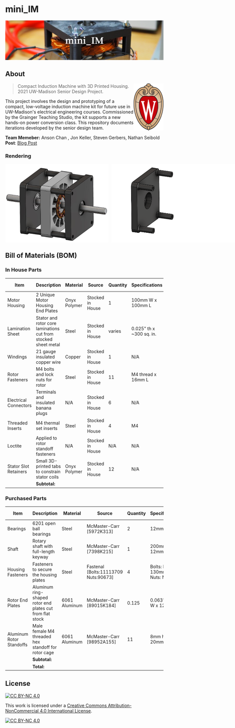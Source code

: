 # mini_IM 
![mini_IM_banner](mini_IM.png)


## About
> <img src="images/uw-crest-color-web-digital.png" align="right" height="150"/>
> Compact Induction Machine with 3D Printed Housing. 
> 2021 UW-Madison Senior Design Project.

This project involves the design and prototyping of a compact, low-voltage induction machine kit for future use in UW-Madison's electrical engineering courses. Commissioned by the Grainger Teaching Studio, the kit supports a new hands-on power conversion class. This repository documents iterations developed by the senior design team.

**Team Memeber:** Anson Chan , Jon Keller, Steven Gerbers, Nathan Seibold <br>
**Post**: [Blog Post](https://wchan29.github.io/portfolio/wempec_induction_3d/)

### Rendering
<div style="display: flex; gap: 10px; align-items: flex-start;">
  <img src="images/cad_p1.JPG" alt="Image 1" height="250">
  <img src="images/cad_p1_assembly_animation.gif" alt="Image 2" height="250">
</div>




## Bill of Materials (BOM)

### **In House Parts**
| Item                  | Description                                                    | Material     | Source           | Quantity | Specifications           | Unit Price | Total Price |
| --------------------- | -------------------------------------------------------------- | ------------ | ---------------- | -------- | ------------------------ | ---------- | ----------- |
| Motor Housing         | 2 Unique Motor Housing End Plates                              | Onyx Polymer | Stocked in House | 1        | 100mm W x 100mm L        | $25.00     | $25.00      |
| Lamination Sheet      | Stator and rotor core laminations cut from stocked sheet metal | Steel        | Stocked in House | varies   | 0.025" th x ~300 sq. in. | $5.00      | $5.00       |
| Windings              | 21 gauge insulated copper wire                                 | Copper       | Stocked in House | 1        | N/A                      | $10.00     | $10.00      |
| Rotor Fasteners       | M4 bolts and lock nuts for rotor                               | Steel        | Stocked in House | 11       | M4 thread x 16mm L       | $5.00      | $5.00       |
| Electrical Connectors | Terminals and insulated banana plugs                           | N/A          | Stocked in House | 6        | N/A                      | $0.00      | $0.00       |
| Threaded Inserts      | M4 thermal set inserts                                         | Steel        | Stocked in House | 4        | M4                       | $0.00      | $0.00       |
| Loctite               | Applied to rotor standoff fasteners                            | N/A          | Stocked in House | N/A      | N/A                      | $0.00      | $0.00       |
| Stator Slot Retainers | Small 3D-printed tabs to constrain stator coils                | Onyx Polymer | Stocked in House | 12       | N/A                      | $0.00      | $0.00       |
|                       | **Subtotal:**                                                  |              |                  |          |                          |            | **$45.00**  |

### **Purchased Parts** 
| Item                     | Description                                               | Material      | Source                               | Quantity | Specifications                      | Unit Price | Total Price |
| ------------------------ | --------------------------------------------------------- | ------------- | ------------------------------------ | -------- | ----------------------------------- | ---------- | ----------- |
| Bearings                 | 6201 open ball bearings                                   | Steel         | McMaster-Carr [5972K313]             | 2        | 12mm ID                             | $6.06      | $12.12      |
| Shaft                    | Rotary shaft with full-length keyway                      | Steel         | McMaster-Carr [7398K215]             | 1        | 200mm L x 12mm OD                   | $13.93     | $13.93      |
| Housing Fasteners        | Fasteners to secure the housing plates                    | Steel         | Fastenal [Bolts:11113709 Nuts:90673] | 4        | Bolts: M6-1 x 130mm L<br>Nuts: M6-1 | $2.40      | $9.60       |
| Rotor End Plates         | Aluminum ring-shaped rotor end plates cut from flat stock | 6061 Aluminum | McMaster-Carr [89015K184]            | 0.125    | 0.063" th x 6" W x 12" L            | $11.53     | $1.44       |
| Aluminum Rotor Standoffs | Male female M4 threaded hex standoff for rotor cage       | 6061 Aluminum | McMaster-Carr [98952A155]            | 11       | 8mm hex x 20mm L                    | $1.62      | $17.82      |
|                          | **Subtotal:**                                             |               |                                      |          |                                     |            | **$54.91**  |
|                          | **Total:**                                                |               |                                      |          |                                     |            | **$99.91**  |

## License
[![CC BY-NC 4.0][cc-by-nc-shield]][cc-by-nc]

This work is licensed under a
[Creative Commons Attribution-NonCommercial 4.0 International License][cc-by-nc].

[![CC BY-NC 4.0][cc-by-nc-image]][cc-by-nc]

[cc-by-nc]: https://creativecommons.org/licenses/by-nc/4.0/
[cc-by-nc-image]: https://licensebuttons.net/l/by-nc/4.0/88x31.png
[cc-by-nc-shield]: https://img.shields.io/badge/License-CC%20BY--NC%204.0-lightgrey.svg
